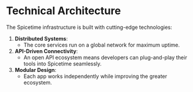 # Technical Architecture

The Spicetime infrastructure is built with cutting-edge technologies:

1. **Distributed Systems**:
    - The core services run on a global network for maximum uptime.
2. **API-Driven Connectivity**:
    - An open API ecosystem means developers can plug-and-play their tools into Spicetime seamlessly.
3. **Modular Design**:
    - Each app works independently while improving the greater ecosystem.